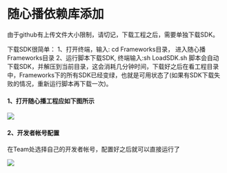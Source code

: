 
# 随心播依赖库添加

由于github有上传文件大小限制，请切记，下载工程之后，需要单独下载SDK。

下载SDK很简单：
1、打开终端，输入: cd Frameworks目录， 进入随心播Frameworks目录
2、运行脚本下载SDK, 终端输入:sh LoadSDK.sh
脚本会自动下载SDK，并解压到当前目录，这会消耗几分钟时间，下载好之后在看工程目录中，Frameworks下的所有SDK已经变绿，也就是可用状态了(如果有SDK下载失败的情况，重新运行脚本再下载一次)。


#### 1、打开随心播工程应如下图所示

![](//mc.qcloudimg.com/static/img/662e79984e307883f32a236106d799b3/image.png)

#### 2、开发者帐号配置
在Team处选择自己的开发者帐号，配置好之后就可以直接运行了

![](http://mc.qcloudimg.com/static/img/c82deb489b4a390a9e315b80a9140a46/image.png)
